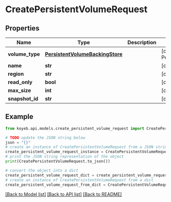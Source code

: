 # CreatePersistentVolumeRequest


## Properties

Name | Type | Description | Notes
------------ | ------------- | ------------- | -------------
**volume_type** | [**PersistentVolumeBackingStore**](PersistentVolumeBackingStore.md) |  | [optional] [default to PersistentVolumeBackingStore.PERSISTENT_VOLUME_BACKING_STORE_INVALID]
**name** | **str** |  | [optional] 
**region** | **str** |  | [optional] 
**read_only** | **bool** |  | [optional] 
**max_size** | **int** |  | [optional] 
**snapshot_id** | **str** |  | [optional] 

## Example

```python
from koyeb.api.models.create_persistent_volume_request import CreatePersistentVolumeRequest

# TODO update the JSON string below
json = "{}"
# create an instance of CreatePersistentVolumeRequest from a JSON string
create_persistent_volume_request_instance = CreatePersistentVolumeRequest.from_json(json)
# print the JSON string representation of the object
print(CreatePersistentVolumeRequest.to_json())

# convert the object into a dict
create_persistent_volume_request_dict = create_persistent_volume_request_instance.to_dict()
# create an instance of CreatePersistentVolumeRequest from a dict
create_persistent_volume_request_from_dict = CreatePersistentVolumeRequest.from_dict(create_persistent_volume_request_dict)
```
[[Back to Model list]](../README.md#documentation-for-models) [[Back to API list]](../README.md#documentation-for-api-endpoints) [[Back to README]](../README.md)


